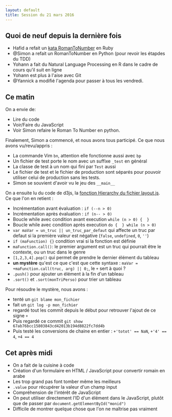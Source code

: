 ```yaml
---
layout: default
title: Session du 21 mars 2016
---
```



## Quoi de neuf depuis la dernière fois

- Hafid a refait un [kata RomanToNumber](http://codingdojo.org/kata/RomanNumerals/) en Ruby
- @Simon a refait un RomanToNumber en Python (pour revoir les étapdes du TDD)
- Yohann a fait du Natural Language Processing en R dans le cadre de cours qu'il suit en ligne
- Yohann est plus à l'aise avec Git
- @Yannick a modifié l'agenda pour passer à tous les vendredi.

## Ce matin

On a envie de:
- Lire du code
- Voir/Faire du JavaScript
- Voir Simon refaire le Roman To Number en python.

Finalement, Simon a commencé, et nous avons tous participé. Ce que nous avons vu/revu/appris :

- La commande Vim `bn`, attention elle fonctionne aussi avec `bp`
- Un fichier de test porte le nom avec un suffixe `_test` en général
- La classe de test à un nom qui fini par `Test` aussi
- Le fichier de test et le fichier de production sont séparés pour pouvoir utiliser celui de production sans les tests.
- Simon se souvient d'avoir vu le jeu des `__main__`

On a ensuite lu du code de d3js, la [fonction Hierarchy du fichier layout.js](https://github.com/mbostock/d3/blob/6b48969618e7ecea5ce279f1b8ba9555f91b5678/src/layout/hierarchy.js). Ce que l'on en retient :

- Incrémentation avant évaluation : `if (--n > 0)`
- Incrémentation après évaluation : `if (n-- > 0)`
- Boucle while avec condition avant execution `while (n > 0) {  }`
- Boucle while avec condition après execution `do {  } while (n > 0)`
- `var maVar = un_truc || un_truc_par_defaut` qui affecte un truc par defaut si la première valeur est négative (`false`, `undefined`, `0`, `''`)
- `if (maFunction) {}` condition vrai si la fonction est définie
- `maFunction.call()`: le premier argument est un truc qui pourrait être le contexte, ou un truc dans le genre
- `[1,2,3,4].pop()` qui permet de prendre le dernier élément du tableau
- **un mystère** qu'est ce que c'est que cette syntaxe : `maVar = +maFunction.call(truc, arg) || 0;`, le `+` sert à quoi ?
- `.push()` pour ajouter un élément à la fin d'un tableau
- `.sort()` et `.sort(monTriPerso)` pour trier un tableau

Pour résoudre le mystère, nous avons :

- tenté un `git blame mon_fichier`
- fait un `git log -p mon_fichier`
- regardé tout les commit depuis le début pour retrouver l'ajout de ce signe `+`
- Puis regardé ce commit `git show 67ab76bcc15803843cd42013b194d8822fc7dd4b`
- Puis testé les conversions de chaine en entier : `+'totot' == NaN`, `+'4' == 4`, `+4 == 4`


## Cet après midi

- On a fait de la cuisine à code
- Création d'un formulaire en HTML / JavaScript pour convertir romain en arabe
- Les trop grand pas font tomber même les meilleurs
- `.value` pour récupérer la valeur d'un champ input
- Compréhension de l'intérêt de JavaScript
- On peut utiliser directement l'ID d'un élément dans le JavaScript, plutôt que de passer par `document.getElementById("monid")`
- Difficile de montrer quelque chose que l'on ne maîtrise pas vraiment

